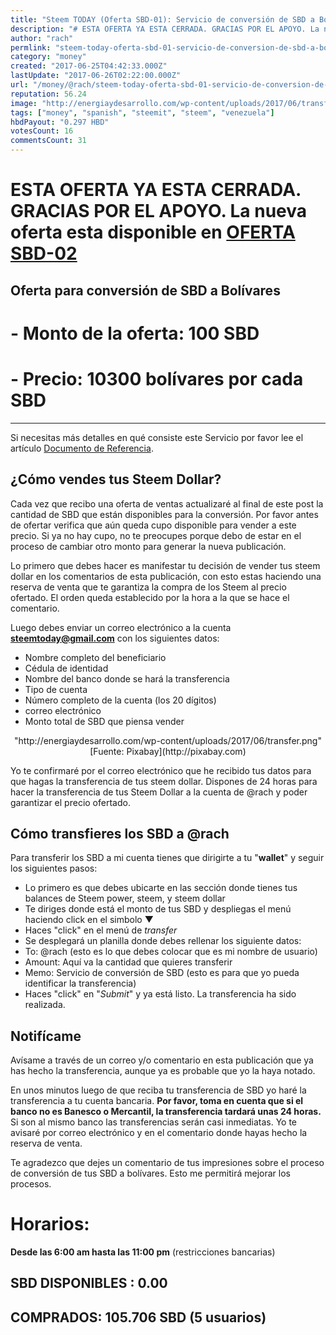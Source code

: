 ```yaml
---
title: "Steem TODAY (Oferta SBD-01): Servicio de conversión de SBD a Bolívares"
description: "# ESTA OFERTA YA ESTA CERRADA. GRACIAS POR EL APOYO. La nueva oferta esta disponible en [OFERTA SBD-02](https://steemit.com/money/@rach/steem-today-of..."
author: "rach"
permlink: "steem-today-oferta-sbd-01-servicio-de-conversion-de-sbd-a-bolivares"
category: "money"
created: "2017-06-25T04:42:33.000Z"
lastUpdate: "2017-06-26T02:22:00.000Z"
url: "/money/@rach/steem-today-oferta-sbd-01-servicio-de-conversion-de-sbd-a-bolivares"
reputation: 56.24
image: "http://energiaydesarrollo.com/wp-content/uploads/2017/06/transfer.png"
tags: ["money", "spanish", "steemit", "steem", "venezuela"]
hbdPayout: "0.297 HBD"
votesCount: 16
commentsCount: 31
---
```


# ESTA OFERTA YA ESTA CERRADA. GRACIAS POR EL APOYO. La nueva oferta esta disponible en [OFERTA SBD-02](https://steemit.com/money/@rach/steem-today-oferta-sbd-02-servicio-de-conversion-de-sbd-a-bolivares)


## Oferta para conversión de SBD a Bolívares

# - Monto de la oferta: **100 SBD**
# - Precio:   **10300 bolívares por cada SBD**
---

Si necesitas más detalles en qué consiste este Servicio por favor lee el artículo [Documento de Referencia](https://steemit.com/money/@rach/steem-today-servicio-de-cambio-de-steem-dollar-por-bolivares-documento-de-referencia#@bitcoinroute/re-rach-re-bitcoinroute-re-rach-steem-today-servicio-de-cambio-de-steem-dollar-por-bolivares-documento-de-referencia-20170624t231633012z).


## ¿Cómo vendes tus Steem Dollar?

Cada vez que recibo una oferta de ventas actualizaré al final de este post la cantidad de SBD que están disponibles para la conversión. Por favor antes de ofertar verifica que aún queda cupo disponible para vender a este precio. Si ya no hay cupo, no te preocupes porque debo de estar en el proceso de cambiar otro monto para generar la nueva publicación.


Lo primero que debes hacer es manifestar tu decisión de vender tus steem dollar en los comentarios de esta publicación, con esto estas haciendo una reserva de venta que te garantiza la compra de los Steem al precio ofertado. El orden queda establecido por la hora a la que se hace el comentario.

Luego debes enviar un correo electrónico a la cuenta **steemtoday@gmail.com** con los siguientes datos:

- Nombre completo del beneficiario
- Cédula de identidad
- Nombre del banco donde se hará la transferencia
- Tipo de cuenta
- Número completo de la cuenta (los 20 dígitos)
- correo electrónico
- Monto total de SBD que piensa vender



<center>"http://energiaydesarrollo.com/wp-content/uploads/2017/06/transfer.png"</center>
<center>[Fuente: Pixabay](http://pixabay.com)</center>


Yo te confirmaré por el correo electrónico que he recibido tus datos para que hagas la transferencia de tus steem dollar. Dispones de 24 horas para hacer la transferencia de tus Steem Dollar a la cuenta de @rach y poder garantizar el precio ofertado.

## Cómo transfieres los SBD a @rach

Para transferir los SBD a mi cuenta tienes que dirigirte a tu "**wallet**" y seguir los siguientes pasos:

- Lo primero es que debes ubicarte en las sección donde tienes tus balances de Steem power, steem, y steem dollar
- Te diriges donde está el monto de tus SBD y despliegas el menú haciendo click en el simbolo ▼
- Haces "click" en el menú de *transfer*
- Se desplegará un planilla donde debes rellenar los siguiente datos:
 -  To: @rach   (esto es lo que debes colocar que es mi nombre de usuario)
 - Amount: Aquí va la cantidad que quieres transferir
 - Memo: Servicio de conversión de SBD (esto es para que yo pueda identificar la transferencia)
- Haces "click" en "*Submit*" y ya está listo. La transferencia ha sido realizada.

##  Notifícame

Avísame a través de un correo y/o comentario en esta publicación que ya has hecho la transferencia, aunque ya es probable que yo la haya notado. 

En unos minutos luego de que reciba tu transferencia de SBD yo haré la transferencia a tu cuenta bancaria. **Por favor, toma en cuenta que si el banco no es Banesco o Mercantil, la transferencia tardará unas 24 horas.** Si son al mismo banco las transferencias serán casi inmediatas. 
Yo te avisaré por correo electrónico y en el comentario donde hayas hecho la reserva de venta. 

Te agradezco que dejes un comentario de tus impresiones sobre el proceso de conversión de tus SBD a bolívares. Esto me permitirá mejorar los procesos.

# Horarios:

**Desde las  6:00 am hasta las 11:00 pm** (restricciones bancarias)

## SBD DISPONIBLES : 0.00                  
## COMPRADOS: 105.706 SBD (5 usuarios)